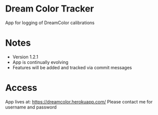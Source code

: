 # Dream Color Tracker
App for logging of DreamColor calibrations

# Notes
- Version 1.2.1
- App is continually evolving
- Features will be added and tracked via commit messages

# Access
App lives at:
https://dreamcolor.herokuapp.com/
Please contact me for username and password
